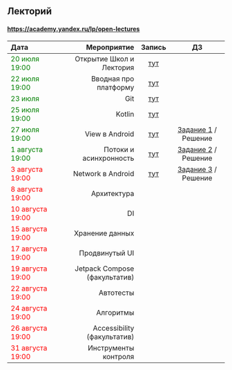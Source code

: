 ## Лекторий
#### https://academy.yandex.ru/lp/open-lectures

| Дата | Мероприятие | Запись | ДЗ |
|:---|---:|:---:|:---:|
|<span style="color:green;">20 июля 19:00|Открытие Школ и Лектория|[тут](https://www.youtube.com/watch?v=Cr_WwzjSJOI)|[](linkurl)|
|<span style="color:green;">22 июля 19:00|Вводная про платформу|[тут](https://www.youtube.com/watch?v=GdUI4TaGTpM)|[](linkurl)|
|<span style="color:green;">23 июля|Git|[тут](https://www.youtube.com/watch?v=7FaOi-noRMI)|[](linkurl)|
|<span style="color:green;">25 июля 19:00|Kotlin|[тут](https://www.youtube.com/watch?v=CxrVCB4XnX4)|[](linkurl)|
|<span style="color:green;">27 июля 19:00|View в Android|[тут](https://www.youtube.com/watch?v=FESw0jmTQAw)|[Задание 1](https://disk.yandex.ru/i/0cAho3qfEDnuuA) / Решение |
|<span style="color:green;">1 августа 19:00|Потоки и асинхронность|[тут](https://www.youtube.com/watch?v=M5Jl643cP34)|[Задание 2](https://disk.yandex.ru/i/0cAho3qfEDnuuA) / Решение |
|<span style="color:red;">3 августа 19:00|Network в Android|[тут](https://www.youtube.com/watch?v=jgfB7lgD6Kk)|[Задание 3](https://disk.yandex.ru/i/0cAho3qfEDnuuA) / Решение |
|<span style="color:red;">8 августа 19:00|Архитектура|
|<span style="color:red;">10 августа 19:00|DI|
|<span style="color:red;">15 августа 19:00|Хранение данных|
|<span style="color:red;">17 августа 19:00|Продвинутый UI|
|<span style="color:red;">19 августа 19:00|Jetpack Compose (факультатив)|
|<span style="color:red;">22 августа 19:00|Автотесты|
|<span style="color:red;">24 августа 19:00|Алгоритмы|
|<span style="color:red;">26 августа 19:00|Accessibility (факультатив)|
|<span style="color:red;">31 августа 19:00|Инструменты контроля|
